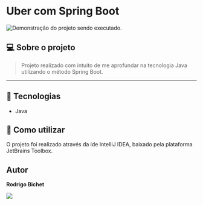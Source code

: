 # Uber com Spring Boot

<img src="./assets/projetogif.gif" alt="Demonstração do projeto sendo executado.">

## 💻 Sobre o projeto

> Projeto realizado com intuito de me aprofundar na tecnologia Java utilizando o método Spring Boot.

<hr>

## 🧪 Tecnologias

-   Java

## 🚀 Como utilizar

O projeto foi realizado através da ide IntelliJ IDEA, baixado pela plataforma JetBrains Toolbox.

## Autor

<strong> Rodrigo Bichet </strong>
<br>

<a href="https://www.linkedin.com/in/rodrigobichet/" target="_blank"><img src="https://img.shields.io/badge/Linkedin-blue?style=for-the-badge&logo=Linkedin"></a>
